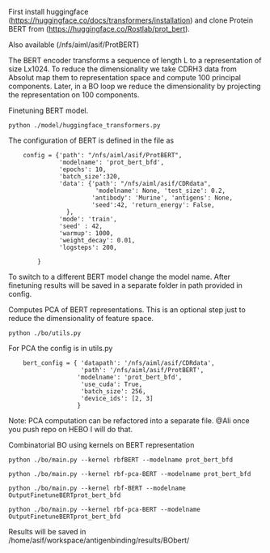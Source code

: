 First install huggingface (https://huggingface.co/docs/transformers/installation) and clone Protein BERT from (https://huggingface.co/Rostlab/prot_bert).


Also available (/nfs/aiml/asif/ProtBERT)


The BERT encoder transforms a sequence of length L to a representation of size Lx1024. 
To reduce the dimensionality we take CDRH3 data from Absolut map them to representation space and compute 100 principal components.
Later, in a BO loop we reduce the dimensionality by projecting the representation on 100 components.

Finetuning BERT model. 

```
python ./model/huggingface_transformers.py
```

The configuration of BERT is defined in the file as

```
    config = {'path': "/nfs/aiml/asif/ProtBERT",
              'modelname': 'prot_bert_bfd',
              'epochs': 10,
              'batch_size':320,
              'data': {'path': "/nfs/aiml/asif/CDRdata",
                        'modelname': None, 'test_size': 0.2,
                       'antibody': 'Murine', 'antigens': None,
                       'seed':42, 'return_energy': False,
                },
              'mode': 'train',
              'seed' : 42,
              'warmup': 1000,
              'weight_decay': 0.01,
              'logsteps': 200,

        }
```

To switch to a different BERT model change the model name. After finetuning results will be saved in a separate folder in path provided in config.



Computes PCA of BERT representations. This is an optional step just to reduce the dimensionality of feature space.

```
python ./bo/utils.py 
```

For PCA the config is in utils.py

```
    bert_config = { 'datapath': '/nfs/aiml/asif/CDRdata',
                    'path': '/nfs/aiml/asif/ProtBERT',
                   'modelname': 'prot_bert_bfd',
                    'use_cuda': True,
                    'batch_size': 256,
                    'device_ids': [2, 3]
                   }
```

Note: PCA computation can be refactored into a separate file. @Ali once you push repo on HEBO I will do that.



Combinatorial BO using kernels on BERT representation

```
python ./bo/main.py --kernel rbfBERT --modelname prot_bert_bfd

python ./bo/main.py --kernel rbf-pca-BERT --modelname prot_bert_bfd

python ./bo/main.py --kernel rbf-BERT --modelname OutputFinetuneBERTprot_bert_bfd

python ./bo/main.py --kernel rbf-pca-BERT --modelname OutputFinetuneBERTprot_bert_bfd
```

Results will be saved in /home/asif/workspace/antigenbinding/results/BObert/